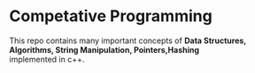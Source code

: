 # Competative Programming
This repo contains many important concepts of <b>Data Structures, Algorithms, String Manipulation, Pointers,Hashing </b></br>
implemented in c++.</br>


